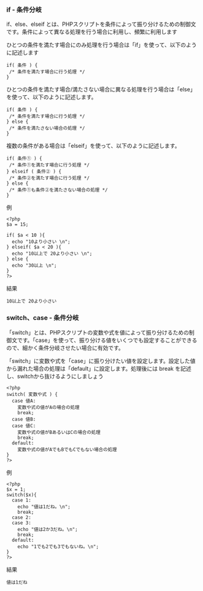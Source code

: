 ### if - 条件分岐
if、else、elseif とは、PHPスクリプトを条件によって振り分けるための制御文です。条件によって異なる処理を行う場合に利用し、頻繁に利用します

ひとつの条件を満たす場合にのみ処理を行う場合は「if」を使って、以下のように記述します
```
if( 条件 ) {
 /* 条件を満たす場合に行う処理 */
}

```

ひとつの条件を満たす場合/満たさない場合に異なる処理を行う場合は「else」を使って、以下のように記述します。
```
if( 条件 ) {
 /* 条件を満たす場合に行う処理 */
} else {
 /* 条件を満たさない場合の処理 */
}

```

複数の条件がある場合は「elseif」を使って、以下のように記述します。
```
if( 条件① ) {
 /* 条件①を満たす場合に行う処理 */
} elseif ( 条件② ) {
 /* 条件②を満たす場合に行う処理 */
} else {
 /* 条件①も条件②を満たさない場合の処理 */
}

```
例
```
<?php
$a = 15;
 
if( $a < 10 ){
  echo "10より小さい \n";
} elseif( $a < 20 ){
  echo "10以上で 20より小さい \n";
} else {
  echo "30以上 \n";
}
?>

```
結果
```
10以上で 20より小さい
```

### switch、case - 条件分岐
「switch」とは、PHPスクリプトの変数や式を値によって振り分けるための制御文です。「case」を使って、振り分ける値をいくつでも設定することができるので、細かく条件分岐させたい場合に有効です。

「switch」に変数や式を「case」に振り分けたい値を設定します。設定した値から漏れた場合の処理は「default」に設定します。処理後には break を記述し、switchから抜けるようにしましょう
```
<?php
switch( 変数や式 ) {
  case 値A:
    変数や式の値がAの場合の処理
    break;
  case 値B:
  case 値C:
    変数や式の値がBあるいはCの場合の処理
    break;
  default:
    変数や式の値がAでもBでもCでもない場合の処理
}
?>

```

例
```
<?php
$x = 1;
switch($x){
  case 1:
    echo "値は1だね。\n";
    break;
  case 2:
  case 3:
    echo "値は2か3だね。\n";
    break;
  default:
    echo "1でも2でも3でもないね。\n";
}
?>

```
結果
```
値は1だね
```

